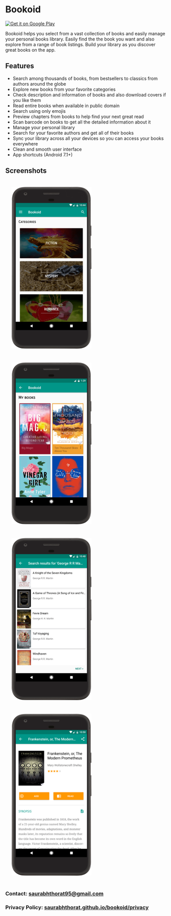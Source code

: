 # Bookoid

<a href='https://play.google.com/store/apps/details?id=com.saurabh.bookoid&pcampaignid=MKT-Other-global-all-co-prtnr-py-PartBadge-Mar2515-1'><img alt='Get it on Google Play' height="80" src='https://play.google.com/intl/en_us/badges/images/generic/en_badge_web_generic.png'/></a>

Bookoid helps you select from a vast collection of books and easily manage your personal books library. Easily find the the book you want and also explore from a range of book listings. Build your library as you discover great books on the app.

## Features

* Search among thousands of books, from bestsellers to classics from authors around the globe
* Explore new books from your favorite categories
* Check description and information of books and also download covers if you like them
* Read entire books when available in public domain
* Search using only emojis
* Preview chapters from books to help find your next great read
* Scan barcode on books to get all the detailed information about it
* Manage your personal library
* Search for your favorite authors and get all of their books
* Sync your library across all your devices so you can access your books everywhere
* Clean and smooth user interface
* App shortcuts (Android 7.1+)

## Screenshots

<img src="screenshots/categories_framed.png" width="250" style="margin: 20px" />
<img src="screenshots/library_framed.png" width="250" style="margin: 20px" />
<img src="screenshots/search_framed.png" width="250" style="margin: 20px" />
<img src="screenshots/details_framed.png" width="250" style="margin: 20px" />


### Contact: [saurabhthorat95@gmail.com](mailto:saurabhthorat95@gmail.com)

### Privacy Policy: [saurabhthorat.github.io/bookoid/privacy](https://saurabhthorat.github.io/bookoid/privacy)
